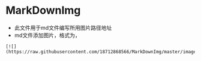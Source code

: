 # MarkDownImg

* 此文件用于md文件编写所用图片路径地址
* md文件添加图片，格式为，
```
[![](https://raw.githubusercontent.com/18712868566/MarkDownImg/master/images/js1/001_bb.png)]
```